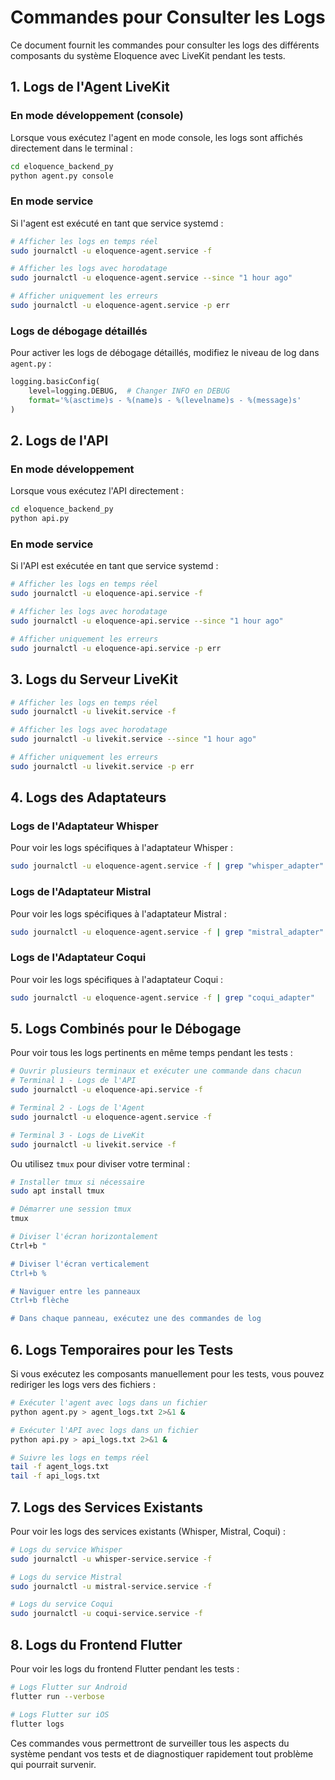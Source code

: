 # Commandes pour Consulter les Logs

Ce document fournit les commandes pour consulter les logs des différents composants du système Eloquence avec LiveKit pendant les tests.

## 1. Logs de l'Agent LiveKit

### En mode développement (console)

Lorsque vous exécutez l'agent en mode console, les logs sont affichés directement dans le terminal :

```bash
cd eloquence_backend_py
python agent.py console
```

### En mode service

Si l'agent est exécuté en tant que service systemd :

```bash
# Afficher les logs en temps réel
sudo journalctl -u eloquence-agent.service -f

# Afficher les logs avec horodatage
sudo journalctl -u eloquence-agent.service --since "1 hour ago"

# Afficher uniquement les erreurs
sudo journalctl -u eloquence-agent.service -p err
```

### Logs de débogage détaillés

Pour activer les logs de débogage détaillés, modifiez le niveau de log dans `agent.py` :

```python
logging.basicConfig(
    level=logging.DEBUG,  # Changer INFO en DEBUG
    format='%(asctime)s - %(name)s - %(levelname)s - %(message)s'
)
```

## 2. Logs de l'API

### En mode développement

Lorsque vous exécutez l'API directement :

```bash
cd eloquence_backend_py
python api.py
```

### En mode service

Si l'API est exécutée en tant que service systemd :

```bash
# Afficher les logs en temps réel
sudo journalctl -u eloquence-api.service -f

# Afficher les logs avec horodatage
sudo journalctl -u eloquence-api.service --since "1 hour ago"

# Afficher uniquement les erreurs
sudo journalctl -u eloquence-api.service -p err
```

## 3. Logs du Serveur LiveKit

```bash
# Afficher les logs en temps réel
sudo journalctl -u livekit.service -f

# Afficher les logs avec horodatage
sudo journalctl -u livekit.service --since "1 hour ago"

# Afficher uniquement les erreurs
sudo journalctl -u livekit.service -p err
```

## 4. Logs des Adaptateurs

### Logs de l'Adaptateur Whisper

Pour voir les logs spécifiques à l'adaptateur Whisper :

```bash
sudo journalctl -u eloquence-agent.service -f | grep "whisper_adapter"
```

### Logs de l'Adaptateur Mistral

Pour voir les logs spécifiques à l'adaptateur Mistral :

```bash
sudo journalctl -u eloquence-agent.service -f | grep "mistral_adapter"
```

### Logs de l'Adaptateur Coqui

Pour voir les logs spécifiques à l'adaptateur Coqui :

```bash
sudo journalctl -u eloquence-agent.service -f | grep "coqui_adapter"
```

## 5. Logs Combinés pour le Débogage

Pour voir tous les logs pertinents en même temps pendant les tests :

```bash
# Ouvrir plusieurs terminaux et exécuter une commande dans chacun
# Terminal 1 - Logs de l'API
sudo journalctl -u eloquence-api.service -f

# Terminal 2 - Logs de l'Agent
sudo journalctl -u eloquence-agent.service -f

# Terminal 3 - Logs de LiveKit
sudo journalctl -u livekit.service -f
```

Ou utilisez `tmux` pour diviser votre terminal :

```bash
# Installer tmux si nécessaire
sudo apt install tmux

# Démarrer une session tmux
tmux

# Diviser l'écran horizontalement
Ctrl+b "

# Diviser l'écran verticalement
Ctrl+b %

# Naviguer entre les panneaux
Ctrl+b flèche

# Dans chaque panneau, exécutez une des commandes de log
```

## 6. Logs Temporaires pour les Tests

Si vous exécutez les composants manuellement pour les tests, vous pouvez rediriger les logs vers des fichiers :

```bash
# Exécuter l'agent avec logs dans un fichier
python agent.py > agent_logs.txt 2>&1 &

# Exécuter l'API avec logs dans un fichier
python api.py > api_logs.txt 2>&1 &

# Suivre les logs en temps réel
tail -f agent_logs.txt
tail -f api_logs.txt
```

## 7. Logs des Services Existants

Pour voir les logs des services existants (Whisper, Mistral, Coqui) :

```bash
# Logs du service Whisper
sudo journalctl -u whisper-service.service -f

# Logs du service Mistral
sudo journalctl -u mistral-service.service -f

# Logs du service Coqui
sudo journalctl -u coqui-service.service -f
```

## 8. Logs du Frontend Flutter

Pour voir les logs du frontend Flutter pendant les tests :

```bash
# Logs Flutter sur Android
flutter run --verbose

# Logs Flutter sur iOS
flutter logs
```

Ces commandes vous permettront de surveiller tous les aspects du système pendant vos tests et de diagnostiquer rapidement tout problème qui pourrait survenir.